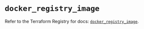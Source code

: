 # `docker_registry_image`

Refer to the Terraform Registry for docs: [`docker_registry_image`](https://registry.terraform.io/providers/kreuzwerker/docker/3.2.0/docs/resources/registry_image).
